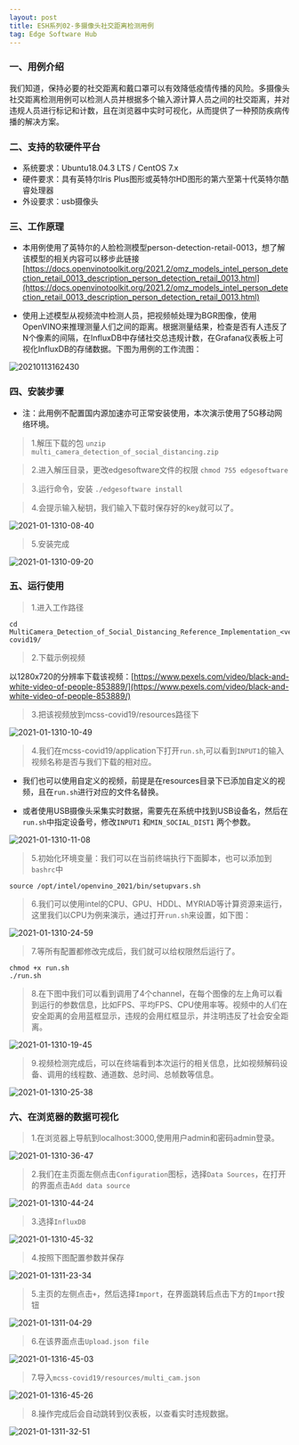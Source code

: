 ```yaml
---
layout: post
title: ESH系列02-多摄像头社交距离检测用例
tag: Edge Software Hub
---
```


### 一、用例介绍

我们知道，保持必要的社交距离和戴口罩可以有效降低疫情传播的风险。多摄像头社交距离检测用例可以检测人员并根据多个输入源计算人员之间的社交距离，并对违规人员进行标记和计数，且在浏览器中实时可视化，从而提供了一种预防疾病传播的解决方案。

### 二、支持的软硬件平台

- 系统要求：Ubuntu18.04.3 LTS / CentOS 7.x
- 硬件要求：具有英特尔Iris Plus图形或英特尔HD图形的第六至第十代英特尔酷睿处理器
- 外设要求：usb摄像头
 
### 三、工作原理

- 本用例使用了英特尔的人脸检测模型person-detection-retail-0013，想了解该模型的相关内容可以移步此链接[https://docs.openvinotoolkit.org/2021.2/omz_models_intel_person_detection_retail_0013_description_person_detection_retail_0013.html](https://docs.openvinotoolkit.org/2021.2/omz_models_intel_person_detection_retail_0013_description_person_detection_retail_0013.html)

- 使用上述模型从视频流中检测人员，把视频帧处理为BGR图像，使用OpenVINO来推理测量人们之间的距离。根据测量结果，检查是否有人违反了N个像素的间隔，在InfluxDB中存储社交总违规计数，在Grafana仪表板上可视化InfluxDB的存储数据。下图为用例的工作流图：

![20210113162430](https://cdn.jsdelivr.net/gh/luckykang/picture_bed/blogs_images/20210113162430.png)

### 四、安装步骤

- 注：此用例不配置国内源加速亦可正常安装使用，本次演示使用了5G移动网络环境。

> 1.解压下载的包 `unzip multi_camera_detection_of_social_distancing.zip`

> 2.进入解压目录，更改edgesoftware文件的权限 `chmod 755 edgesoftware`

> 3.运行命令，安装 `./edgesoftware install`

> 4.会提示输入秘钥，我们输入下载时保存好的key就可以了。

![2021-01-1310-08-40](https://cdn.jsdelivr.net/gh/luckykang/picture_bed/blogs_images/2021-01-1310-08-40.png)

> 5.安装完成

![2021-01-1310-09-20](https://cdn.jsdelivr.net/gh/luckykang/picture_bed/blogs_images/2021-01-1310-09-20.png)

### 五、运行使用

> 1.进入工作路径
> 
    cd MultiCamera_Detection_of_Social_Distancing_Reference_Implementation_<version>/MultiCamera_Detection_of_Social_Distancing/mcss-covid19/

> 2.下载示例视频

以1280x720的分辨率下载该视频：[https://www.pexels.com/video/black-and-white-video-of-people-853889/](https://www.pexels.com/video/black-and-white-video-of-people-853889/)

> 3.把该视频放到mcss-covid19/resources路径下

![2021-01-1310-10-49](https://cdn.jsdelivr.net/gh/luckykang/picture_bed/blogs_images/2021-01-1310-10-49.png)

> 4.我们在mcss-covid19/application下打开`run.sh`,可以看到`INPUT1`的输入视频名称是否与我们下载的相对应。
> 
- 我们也可以使用自定义的视频，前提是在resources目录下已添加自定义的视频，且在`run.sh`进行对应的文件名替换。

- 或者使用USB摄像头采集实时数据，需要先在系统中找到USB设备名，然后在`run.sh`中指定设备号，修改`INPUT1` 和`MIN_SOCIAL_DIST1` 两个参数。

![2021-01-1310-11-08](https://cdn.jsdelivr.net/gh/luckykang/picture_bed/blogs_images/2021-01-1310-11-08.png)

> 5.初始化环境变量：我们可以在当前终端执行下面脚本，也可以添加到`bashrc`中
> 

    source /opt/intel/openvino_2021/bin/setupvars.sh

> 6.我们可以使用intel的CPU、GPU、HDDL、MYRIAD等计算资源来运行，这里我们以CPU为例来演示，通过打开`run.sh`来设置，如下图：

![2021-01-1310-24-59](https://cdn.jsdelivr.net/gh/luckykang/picture_bed/blogs_images/2021-01-1310-24-59.png)

> 7.等所有配置都修改完成后，我们就可以给权限然后运行了。
> 

    chmod +x run.sh
    ./run.sh

> 8.在下图中我们可以看到调用了4个channel，在每个图像的左上角可以看到运行的参数信息，比如FPS、平均FPS、CPU使用率等。视频中的人们在安全距离的会用蓝框显示，违规的会用红框显示，并注明违反了社会安全距离。

![2021-01-1310-19-45](https://cdn.jsdelivr.net/gh/luckykang/picture_bed/blogs_images/2021-01-1310-19-45.png)

> 9.视频检测完成后，可以在终端看到本次运行的相关信息，比如视频解码设备、调用的线程数、通道数、总时间、总帧数等信息。

![2021-01-1310-25-38](https://cdn.jsdelivr.net/gh/luckykang/picture_bed/blogs_images/2021-01-1310-25-38.png)

### 六、在浏览器的数据可视化

> 1.在浏览器上导航到localhost:3000,使用用户admin和密码admin登录。

![2021-01-1310-36-47](https://cdn.jsdelivr.net/gh/luckykang/picture_bed/blogs_images/2021-01-1310-36-47.png)

> 2.我们在主页面左侧点击`Configuration`图标，选择`Data Sources`，在打开的界面点击`Add data source`

![2021-01-1310-44-24](https://cdn.jsdelivr.net/gh/luckykang/picture_bed/blogs_images/2021-01-1310-44-24.png)

> 3.选择`InfluxDB`

![2021-01-1310-45-32](https://cdn.jsdelivr.net/gh/luckykang/picture_bed/blogs_images/2021-01-1310-45-32.png)

> 4.按照下图配置参数并保存

![2021-01-1311-23-34](https://cdn.jsdelivr.net/gh/luckykang/picture_bed/blogs_images/2021-01-1311-23-34.png)

> 5.主页的左侧点击`+`，然后选择`Import`，在界面跳转后点击下方的`Import`按钮

![2021-01-1311-04-29](https://cdn.jsdelivr.net/gh/luckykang/picture_bed/blogs_images/2021-01-1311-04-29.png)

> 6.在该界面点击`Upload.json file`

![2021-01-1316-45-03](https://cdn.jsdelivr.net/gh/luckykang/picture_bed/blogs_images/2021-01-1316-45-03.png)



> 7.导入`mcss-covid19/resources/multi_cam.json`

![2021-01-1316-45-26](https://cdn.jsdelivr.net/gh/luckykang/picture_bed/blogs_images/2021-01-1316-45-26.png)

> 8.操作完成后会自动跳转到仪表板，以查看实时违规数据。

![2021-01-1311-32-51](https://cdn.jsdelivr.net/gh/luckykang/picture_bed/blogs_images/2021-01-1311-32-51.png)
